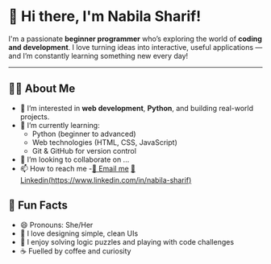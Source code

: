 # 👋 Hi there, I'm Nabila Sharif!

I'm a passionate **beginner programmer** who’s exploring the world of **coding and development**. I love turning ideas into interactive, useful applications — and I’m constantly learning something new every day!

---

## 👩‍💻 About Me

- 🎯 I’m interested in **web development**, **Python**, and building real-world projects.
- 🌱 I’m currently learning:
  - Python (beginner to advanced)
  - Web technologies (HTML, CSS, JavaScript)
  - Git & GitHub for version control
- 💞️ I’m looking to collaborate on ...
- 📫 How to reach me
-[📧 Email me]( nabilasharif321@gmail.com)
[💼 Linkedin(https://www.linkedin.com/in/nabila-sharif)](#)

## 📌 Fun Facts

- 😄 Pronouns: She/Her
- 🎨 I love designing simple, clean UIs
- 🧩 I enjoy solving logic puzzles and playing with code challenges
- ☕ Fuelled by coffee and curiosity

<!---
nabila-sharif/nabila-sharif is a ✨ special ✨ repository because its `README.md` (this file) appears on your GitHub profile.
You can click the Preview link to take a look at your changes.
--->
